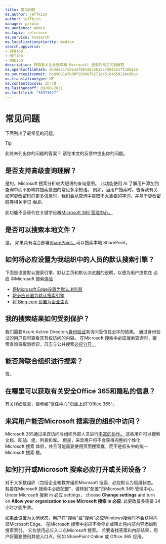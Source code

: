 ```yaml
---
title: 常见问题
ms.author: jeffkizn
author: jeffkizn
manager: parulm
ms.audience: Admin
ms.topic: reference
ms.service: mssearch
ms.localizationpriority: medium
search.appverid:
- BFB160
- MET150
- MOE150
description: 获取有关企业搜索和 Microsoft 搜索的常见问题解答
ms.openlocfilehash: 8b4de717ab63af8842dc86135748e551ff386a2a
ms.sourcegitcommit: bb99601a7bd0f16dde7b271de516465d134e5bac
ms.translationtype: MT
ms.contentlocale: zh-CN
ms.lasthandoff: 09/08/2021
ms.locfileid: "58973627"
---
```

<!-- markdownlint-disable no-trailing-punctuation -->
# <a name="frequently-asked-questions"></a>常见问题

下面列出了最常见的问题。

> [!TIP]
> 此处未列出你的问题的答案？ 请在本文的反馈中提出你的问题。

## <a name="is-advanced-query-understanding-supported"></a>是否支持高级查询理解？

是的，Microsoft 搜索分析较大短语的查询意图。 此功能使用 AI 了解用户添加到查询中而不影响其搜索意图的常见多余短语。 例如，当用户搜索时，告诉我有关如何更改密码的更多信息时，我们会从查询中提取不太重要的字词，并基于更改密码等相关字词 *触发。*
  
此功能不会替代在关键字设置[Microsoft 365 管理中心。](https://admin.microsoft.com)
  
## <a name="can-you-search-for-files-on-premises"></a>是否可以搜索本地文件？

是。 如果具有混合部署[SharePoint，](http://sharepoint.com/)可以搜索本地 SharePoint。
  
## <a name="how-do-i-make-bing-the-default-search-engine-for-people-in-my-org"></a>如何将必应设置为我组织中的人员的默认搜索引擎？

下面是设置默认搜索引擎、默认主页和默认浏览器的说明，以便为用户提供在 必应 中Microsoft 搜索[体验](https://Bing.com)：

- [将Microsoft Edge设置为默认浏览器](/deployedge/edge-default-browser)
- [将必应设置为默认搜索引擎](set-default-search-engine.md)
- [将 Bing.com 设置为企业主页](set-default-homepage.md)

## <a name="how-are-my-search-results-protected"></a>我的搜索结果如何受到保护？

我们需要Azure Active Directory[身份验证](/azure/active-directory/)来访问受信任云中的结果。 通过身份验证的用户仅可查看其有权访问的内容。 在Microsoft 搜索中必应搜索查询时，搜索查询将取消标识，日志与公共搜索[必应分开。](https://Bing.com)

## <a name="can-i-search-across-federated-organizations"></a>能否跨联合组织进行搜索？

否。

## <a name="where-can-i-get-info-about-office-365-security-compliance-and-privacy"></a>在哪里可以获取有关安全Office 365和隐私的信息？

有关详细信息，请参阅"信任[中心"页面上的"Office 365"。](https://www.microsoft.com/TrustCenter/CloudServices/office365/default.aspx)

## <a name="can-guest-users-access-microsoft-search-in-my-organization"></a>来宾用户能否Microsoft 搜索我的组织中访问？

Microsoft 365通过来宾访问与组织外部人员进行[丰富的协作。](/microsoft-365/solutions/collaborate-with-people-outside-your-organization) 这些用户可以搜索文档、网站、组、列表和库。 但是，来宾用户将不会获得完整的个性化 Microsoft 搜索 体验，并且可能需要使用页面搜索框，而不是标头中的统一 Microsoft 搜索 框。

## <a name="how-do-i-turn-microsoft-search-in-bing-on-or-off"></a>如何打开或Microsoft 搜索必应打开或关闭设备？

对于大多数组织（包括企业和教育组织Microsoft 搜索，必应默认为启用状态。 若要在Microsoft 搜索中必应配置"，请转到"配置"页Microsoft 365 管理中心。 [](https://admin.microsoft.com/Adminportal/Home#/MicrosoftSearch/configurations) Under Microsoft 搜索 in 必应 settings， choose **Change settings** and turn on **Allow your organization to use Microsoft 搜索 in 必应**. 此更改最多需要 24 小时才能生效。

如果此设置为关闭状态，用户在"搜索"或"搜索"必应Windows搜索时不会获得内部Microsoft Edge。 在Microsoft 搜索中必应不会停止或阻止将内部内容添加到搜索索引。 它仅禁用必应入口点Microsoft 搜索。 若要查找答案和内部结果，用户将需要使用其他入口点，例如 SharePoint Online 或 Office 365 应用。
